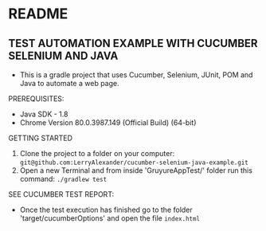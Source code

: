 # README #

## TEST AUTOMATION EXAMPLE WITH CUCUMBER SELENIUM AND JAVA
- This is a gradle project that uses Cucumber, Selenium, JUnit, POM and Java to automate a web page.

PREREQUISITES:
* Java SDK - 1.8
* Chrome Version 80.0.3987.149 (Official Build) (64-bit)

GETTING STARTED
1) Clone the project to a folder on your computer: `git@github.com:LerryAlexander/cucumber-selenium-java-example.git` 
2) Open a new Terminal and from inside 'GruyureAppTest/' folder run this command: `./gradlew test`

SEE CUCUMBER TEST REPORT:
- Once the test execution has finished go to the folder 'target/cucumberOptions' and open the file `index.html` 